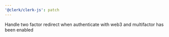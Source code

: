 ```yaml
---
'@clerk/clerk-js': patch
---
```


Handle two factor redirect when authenticate with web3 and multifactor has been enabled
